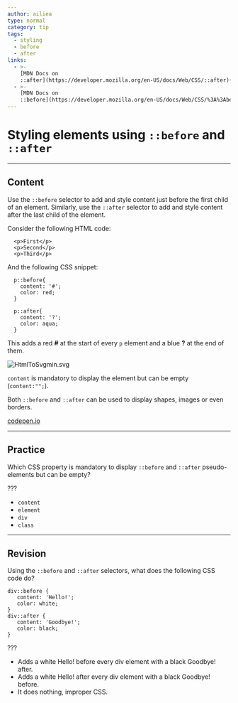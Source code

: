 ```yaml
---
author: ailiea
type: normal
category: tip
tags:
  - styling
  - before
  - after
links:
  - >-
    [MDN Docs on
    ::after](https://developer.mozilla.org/en-US/docs/Web/CSS/::after){documentation}
  - >-
    [MDN Docs on
    ::before](https://developer.mozilla.org/en-US/docs/Web/CSS/%3A%3Abefore){documentation}
---
```


# Styling elements using `::before` and `::after`


---

## Content

Use the `::before` selector to add and style content just before the first child of an element.
Similarly, use the `::after` selector to add and style content after the last child of the element.

Consider the following HTML code:

```plain-text
  <p>First</p>
  <p>Second</p>
  <p>Third</p>
```

And the following CSS snippet:

```plain-text
  p::before{
    content: '#';
    color: red;
  }

  p::after{
    content: '?';
    color: aqua;
  }
```

This adds a red **#** at the start of every `p` element and a blue **?** at the end of them.

![HtmlToSvgmin.svg](https://img.enkipro.com/04042139dfbb5bbe310b0eba0b903359.png)

`content` is mandatory to display the element but can be empty (`content:"";`).

Both `::before` and `::after` can be used to display shapes, images or even borders.

[codepen.io](http://codepen.io/anon/pen/MKgrXB)


---

## Practice

Which CSS property is mandatory to display `::before` and `::after` pseudo-elements but can be empty?

 ???

- `content`
- `element`
- `div`
- `class`


---

## Revision

Using the `::before` and `::after` selectors, what does the following CSS code do?

```plain-text
div::before {
   content: 'Hello!';
   color: white;
}
div::after {
   content: 'Goodbye!';
   color: black;
}
```

???

- Adds a white Hello! before every div element with a black Goodbye! after.
- Adds a white Hello! after every div element with a black Goodbye! before.
- It does nothing, improper CSS.
